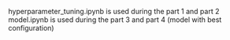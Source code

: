 hyperparameter_tuning.ipynb is used during the part 1 and part 2
model.ipynb is used during the part 3 and part 4 (model with best configuration)